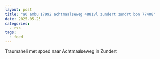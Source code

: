 ```yaml
---
layout: post
title: "a0 ambu 17992 achtmaalseweg 4881vl zundert zundrt bon 77408"
date: 2025-05-25
categories: 
  - rss
tags: 
  - feed
---
```


Traumaheli met spoed naar Achtmaalseweg in Zundert
